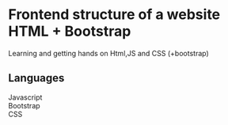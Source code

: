 # Frontend structure of a website HTML + Bootstrap
Learning and getting hands on Html,JS and CSS (+bootstrap)

## Languages
Javascript  
Bootstrap  
CSS
